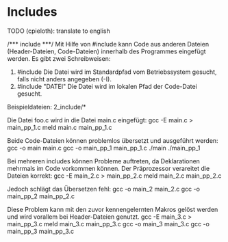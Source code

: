 Includes
========

TODO (cpieloth): translate to english


/*** include ***/
Mit Hilfe von #include kann Code aus anderen Dateien (Header-Dateien, Code-Dateien) innerhalb des Programmes eingefügt werden. Es gibt zwei Schreibweisen:
1. #include <DATEI> Die Datei wird im Standardpfad vom Betriebssystem gesucht, falls nicht anders angegeben (-I).
2. #include "DATEI" Die Datei wird im lokalen Pfad der Code-Datei gesucht.

Beispieldateien: 2_include/*

Die Datei foo.c wird in die Datei main.c eingefügt:
gcc -E main.c > main_pp_1.c
meld main.c main_pp_1.c

Beide Code-Dateien können problemlos übersetzt und ausgeführt werden:
gcc -o main main.c
gcc -o main_pp_1 main_pp_1.c
./main
./main_pp_1

Bei mehreren includes können Probleme auftreten, da Deklarationen mehrmals im Code vorkommen können. Der Präprozessor verareitet die Dateien korrekt:
gcc -E main_2.c > main_pp_2.c
meld main_2.c main_pp_2.c

Jedoch schlägt das Übersetzen fehl:
gcc -o main_2 main_2.c
gcc -o main_pp_2 main_pp_2.c

Diese Problem kann mit den zuvor kennengelernten Makros gelöst werden und wird vorallem bei Header-Dateien genutzt.
gcc -E main_3.c > main_pp_3.c
meld main_3.c main_pp_3.c
gcc -o main_3 main_3.c
gcc -o main_pp_3 main_pp_3.c 
